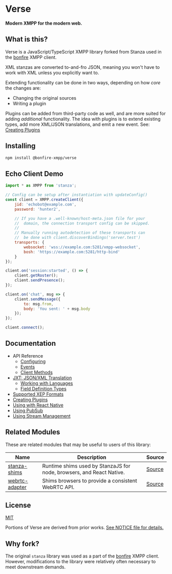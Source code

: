 # Verse

**Modern XMPP for the modern web.**

## What is this?

Verse is a JavaScript/TypeScript XMPP library forked from Stanza used in the [bonfire](https://github.com/bonfire-xmpp/bonfire) XMPP client. 

XML stanzas are converted to-and-fro JSON, meaning you won't have to work with XML unless you explicitly want to. 

Extending functionality can be done in two ways, depending on how _core_ the changes are:
 - Changing the original sources
 - Writing a plugin

Plugins can be added from third-party code as well, and are more suited for adding _additional_ functionality. 
The idea with plugins is to extend existing types, add more XML/JSON translations, and emit a new event. See: [Creating Plugins](docs/Create_Plugin.md)

## Installing

```sh
npm install @bonfire-xmpp/verse
```

## Echo Client Demo

```javascript
import * as XMPP from 'stanza';

// Config can be setup after instantiation with updateConfig()
const client = XMPP.createClient({
    jid: 'echobot@example.com',
    password: 'hunter2',

    // If you have a .well-known/host-meta.json file for your
    //  domain, the connection transport config can be skipped.
    //
    // Manually running autodetection of these transports can 
    //  be done with client.discoverBindings('server.test')
    transports: {
        websocket: 'wss://example.com:5281/xmpp-websocket',
        bosh: 'https://example.com:5281/http-bind'
    }
});

client.on('session:started', () => {
    client.getRoster();
    client.sendPresence();
});

client.on('chat', msg => {
    client.sendMessage({
        to: msg.from,
        body: 'You sent: ' + msg.body
    });
});

client.connect();
```

## Documentation

-   API Reference
    -   [Configuring](docs/Configuring.md)
    -   [Events](docs/Events.md)
    -   [Client Methods](docs/Reference.md)
-   [JXT: JSON/XML Translation](docs/jxt/README.md)
    -   [Working with Languages](docs/jxt/Language.md)
    -   [Field Definition Types](docs/jxt/FieldTypes.md)
-   [Supported XEP Formats](docs/Supported_XEP_Formats.md)
-   [Creating Plugins](docs/Create_Plugin.md)
-   [Using with React Native](docs/React_Native.md)
-   [Using PubSub](docs/Using_PubSub.md)
-   [Using Stream Management](docs/Using_Stream_Management.md)


## Related Modules

These are related modules that may be useful to users of this library:

| Name                                                   | Description                                                          | Source                                              |
| ------------------------------------------------------ | -------------------------------------------------------------------- | --------------------------------------------------- |
| [stanza-shims](https://npmjs.org/package/stanza-shims) | Runtime shims used by StanzaJS for node, browsers, and React Native. | [Source](https://github.com/legastero/stanza-shims) |
| [webrtc-adapter](https://npmjs.org/package/webrtc-adapter) | Shims browsers to provide a consistent WebRTC API.               | [Source](https://github.com/webrtchacks/adapter) |

## License

[MIT](./LICENSE.md)

Portions of Verse are derived from prior works. [See NOTICE file for details.](./NOTICE.md)

## Why fork?

The original `stanza` library was used as a part of the [bonfire](https://github.com/bonfire-xmpp/bonfire) XMPP client. 
However, modifications to the library were relatively often necessary to meet downstream demands.
